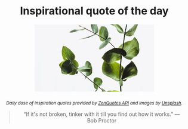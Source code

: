 
<div align="center">

# Inspirational quote of the day

<img src="./data/photo.jpeg" alt="Beautiful nature photo" width="320" height="180">

<sub><i>Daily dose of inspiration quotes provided by [ZenQuotes API](https://zenquotes.io/) and images by [Unsplash](https://unsplash.com/).</i></sub>


<blockquote>&ldquo;If it's not broken, tinker with it till you find out how it works.&rdquo; &mdash; <footer>Bob Proctor</footer></blockquote>

</div>
